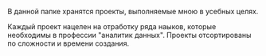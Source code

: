 В данной папке хранятся проекты, выполняемые мною в усебных целях. 

Каждый проект нацелен на отработку ряда наыков, которые необходимы в профессии "аналитик данных". Проекты отсортированы по сложности и времени создания. 
